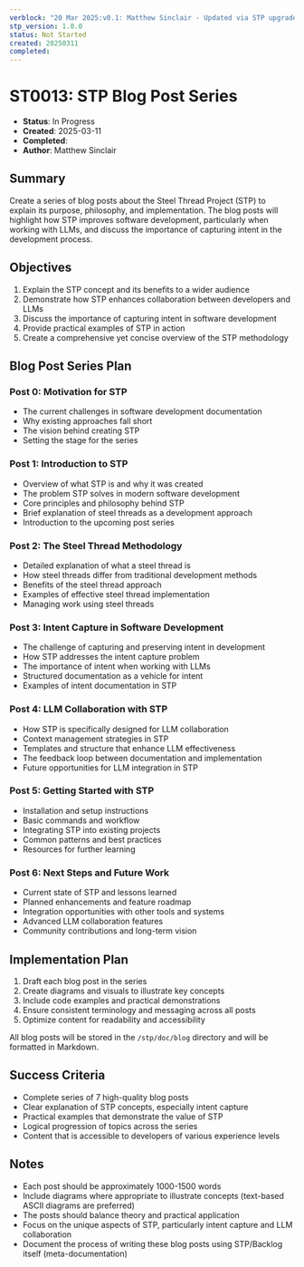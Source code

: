 ```yaml
---
verblock: "20 Mar 2025:v0.1: Matthew Sinclair - Updated via STP upgrade"
stp_version: 1.0.0
status: Not Started
created: 20250311
completed: 
---
```

# ST0013: STP Blog Post Series

- **Status**: In Progress
- **Created**: 2025-03-11
- **Completed**: 
- **Author**: Matthew Sinclair

## Summary

Create a series of blog posts about the Steel Thread Project (STP) to explain its purpose, philosophy, and implementation. The blog posts will highlight how STP improves software development, particularly when working with LLMs, and discuss the importance of capturing intent in the development process.

## Objectives

1. Explain the STP concept and its benefits to a wider audience
2. Demonstrate how STP enhances collaboration between developers and LLMs
3. Discuss the importance of capturing intent in software development
4. Provide practical examples of STP in action
5. Create a comprehensive yet concise overview of the STP methodology

## Blog Post Series Plan

### Post 0: Motivation for STP

- The current challenges in software development documentation
- Why existing approaches fall short
- The vision behind creating STP
- Setting the stage for the series

### Post 1: Introduction to STP

- Overview of what STP is and why it was created
- The problem STP solves in modern software development
- Core principles and philosophy behind STP
- Brief explanation of steel threads as a development approach
- Introduction to the upcoming post series

### Post 2: The Steel Thread Methodology

- Detailed explanation of what a steel thread is
- How steel threads differ from traditional development methods
- Benefits of the steel thread approach
- Examples of effective steel thread implementation
- Managing work using steel threads

### Post 3: Intent Capture in Software Development

- The challenge of capturing and preserving intent in development
- How STP addresses the intent capture problem
- The importance of intent when working with LLMs
- Structured documentation as a vehicle for intent
- Examples of intent documentation in STP

### Post 4: LLM Collaboration with STP

- How STP is specifically designed for LLM collaboration
- Context management strategies in STP
- Templates and structure that enhance LLM effectiveness
- The feedback loop between documentation and implementation
- Future opportunities for LLM integration in STP

### Post 5: Getting Started with STP

- Installation and setup instructions
- Basic commands and workflow
- Integrating STP into existing projects
- Common patterns and best practices
- Resources for further learning

### Post 6: Next Steps and Future Work

- Current state of STP and lessons learned
- Planned enhancements and feature roadmap
- Integration opportunities with other tools and systems
- Advanced LLM collaboration features
- Community contributions and long-term vision

## Implementation Plan

1. Draft each blog post in the series
2. Create diagrams and visuals to illustrate key concepts
3. Include code examples and practical demonstrations
4. Ensure consistent terminology and messaging across all posts
5. Optimize content for readability and accessibility

All blog posts will be stored in the `/stp/doc/blog` directory and will be formatted in Markdown.

## Success Criteria

- Complete series of 7 high-quality blog posts
- Clear explanation of STP concepts, especially intent capture
- Practical examples that demonstrate the value of STP
- Logical progression of topics across the series
- Content that is accessible to developers of various experience levels

## Notes

- Each post should be approximately 1000-1500 words
- Include diagrams where appropriate to illustrate concepts (text-based ASCII diagrams are preferred)
- The posts should balance theory and practical application
- Focus on the unique aspects of STP, particularly intent capture and LLM collaboration
- Document the process of writing these blog posts using STP/Backlog itself (meta-documentation)
